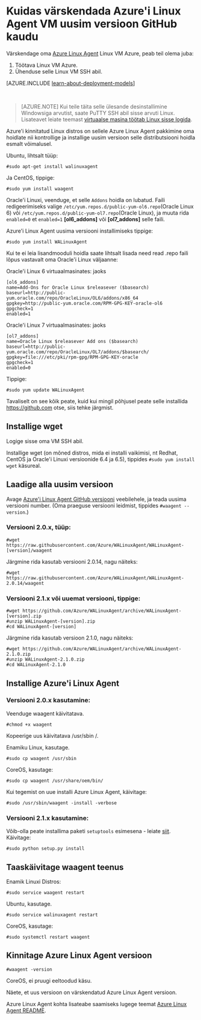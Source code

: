 <properties
    pageTitle="Azure'i Linux Agent GitHub kaudu värskendada | Microsoft Azure'i"
    description="Siit saate teada, kuidas oma Linux VM Azure lateset versiooni Github vä Azure Linux Agent"
    services="virtual-machines-linux"
    documentationCenter=""
    authors="SuperScottz"
    manager="timlt"
    editor=""
    tags="azure-resource-manager,azure-service-management"/>

<tags
    ms.service="virtual-machines-linux"
    ms.workload="infrastructure-services"
    ms.tgt_pltfrm="vm-linux"
    ms.devlang="na"
    ms.topic="article"
    ms.date="12/14/2015"
    ms.author="mingzhan"/>


# <a name="how-to-update-the-azure-linux-agent-on-a-vm-to-the-latest-version-from-github"></a>Kuidas värskendada Azure'i Linux Agent VM uusim versioon GitHub kaudu

Värskendage oma [Azure Linux Agent](https://github.com/Azure/WALinuxAgent) Linux VM Azure, peab teil olema juba:

1. Töötava Linux VM Azure.
2. Ühenduse selle Linux VM SSH abil.

[AZURE.INCLUDE [learn-about-deployment-models](../../includes/learn-about-deployment-models-both-include.md)]

<br>

> [AZURE.NOTE] Kui teile täita selle ülesande desinstallimine Windowsiga arvutist, saate PuTTY SSH abil sisse arvuti Linux. Lisateavet leiate teemast [virtuaalse masina töötab Linux sisse logida](virtual-machines-linux-mac-create-ssh-keys.md).

Azure'i kinnitatud Linux distros on sellele Azure Linux Agent pakkimine oma hoidlate nii kontrollige ja installige uusim versioon selle distributsiooni hoidla esmalt võimalusel.  

Ubuntu, lihtsalt tüüp:

    #sudo apt-get install walinuxagent

Ja CentOS, tippige:

    #sudo yum install waagent


Oracle'i Linuxi, veenduge, et selle `Addons` hoidla on lubatud. Faili redigeerimiseks valige `/etc/yum.repos.d/public-yum-ol6.repo`(Oracle Linux 6) või `/etc/yum.repos.d/public-yum-ol7.repo`(Oracle Linux), ja muuta rida `enabled=0` et `enabled=1` **[ol6_addons]** või **[ol7_addons]** selle faili.

Azure'i Linux Agent uusima versiooni installimiseks tippige:


    #sudo yum install WALinuxAgent

Kui te ei leia lisandmooduli hoidla saate lihtsalt lisada need read .repo faili lõpus vastavalt oma Oracle'i Linux väljaanne:

Oracle'i Linux 6 virtuaalmasinates: jaoks

    [ol6_addons]
    name=Add-Ons for Oracle Linux $releasever ($basearch)
    baseurl=http://public-yum.oracle.com/repo/OracleLinux/OL6/addons/x86_64
    gpgkey=http://public-yum.oracle.com/RPM-GPG-KEY-oracle-ol6
    gpgcheck=1
    enabled=1

Oracle'i Linux 7 virtuaalmasinates: jaoks

    [ol7_addons]
    name=Oracle Linux $releasever Add ons ($basearch)
    baseurl=http://public-yum.oracle.com/repo/OracleLinux/OL7/addons/$basearch/
    gpgkey=file:///etc/pki/rpm-gpg/RPM-GPG-KEY-oracle
    gpgcheck=1
    enabled=0

Tippige:

    #sudo yum update WALinuxAgent

Tavaliselt on see kõik peate, kuid kui mingil põhjusel peate selle installida https://github.com otse, siis tehke järgmist.


## <a name="install-wget"></a>Installige wget

Logige sisse oma VM SSH abil.

Installige wget (on mõned distros, mida ei installi vaikimisi, nt Redhat, CentOS ja Oracle'i Linuxi versioonide 6.4 ja 6.5), tippides `#sudo yum install wget` käsureal.


## <a name="download-the-latest-version"></a>Laadige alla uusim versioon

Avage [Azure'i Linux Agent GitHub versiooni](https://github.com/Azure/WALinuxAgent/releases) veebilehele, ja teada uusima versiooni number. (Oma praeguse versiooni leidmist, tippides `#waagent --version`.)

### <a name="for-version-20x-type"></a>Versiooni 2.0.x, tüüp:

    #wget https://raw.githubusercontent.com/Azure/WALinuxAgent/WALinuxAgent-[version]/waagent  

   Järgmine rida kasutab versiooni 2.0.14, nagu näiteks:

    #wget https://raw.githubusercontent.com/Azure/WALinuxAgent/WALinuxAgent-2.0.14/waagent  

### <a name="for-version-21x-or-later-type"></a>Versiooni 2.1.x või uuemat versiooni, tippige:

    #wget https://github.com/Azure/WALinuxAgent/archive/WALinuxAgent-[version].zip
    #unzip WALinuxAgent-[version].zip
    #cd WALinuxAgent-[version]

   Järgmine rida kasutab versioon 2.1.0, nagu näiteks:

    #wget https://github.com/Azure/WALinuxAgent/archive/WALinuxAgent-2.1.0.zip
    #unzip WALinuxAgent-2.1.0.zip  
    #cd WALinuxAgent-2.1.0

## <a name="install-the-azure-linux-agent"></a>Installige Azure'i Linux Agent

### <a name="for-version-20x-use"></a>Versiooni 2.0.x kasutamine:

 Veenduge waagent käivitatava.

    #chmod +x waagent

 Kopeerige uus käivitatava /usr/sbin /.

  Enamiku Linux, kasutage.

    #sudo cp waagent /usr/sbin

  CoreOS, kasutage:

    #sudo cp waagent /usr/share/oem/bin/

  Kui tegemist on uue installi Azure Linux Agent, käivitage:
 
    #sudo /usr/sbin/waagent -install -verbose

### <a name="for-version-21x-use"></a>Versiooni 2.1.x kasutamine:

Võib-olla peate installima paketi `setuptools` esimesena - leiate [siit](https://pypi.python.org/pypi/setuptools). Käivitage:

    #sudo python setup.py install

## <a name="restart-the-waagent-service"></a>Taaskäivitage waagent teenus

Enamik Linuxi Distros:

    #sudo service waagent restart

Ubuntu, kasutage.

    #sudo service walinuxagent restart

CoreOS, kasutage:

    #sudo systemctl restart waagent

## <a name="confirm-the-azure-linux-agent-version"></a>Kinnitage Azure Linux Agent versioon

    #waagent -version

CoreOS, ei pruugi eeltoodud käsu.

Näete, et uus versioon on värskendatud Azure Linux Agent versioon.

Azure Linux Agent kohta lisateabe saamiseks lugege teemat [Azure Linux Agent README](https://github.com/Azure/WALinuxAgent).
